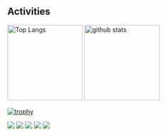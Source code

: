 ## Activities
<div align="left"> 
  <img alt="Top Langs" height="170px" src="https://github-readme-stats.vercel.app/api?username=kado-kado&count_private=true" />
  <img alt="github stats" height="170px" src="https://github-readme-stats.vercel.app/api/top-langs/?username=kado-kado&layout=compact&count_private=true" />
</div>

[![trophy](https://github-profile-trophy.vercel.app/?username=kado-kado&theme=onedark&column=7
)](https://github.com/ryo-ma/github-profile-trophy)

![](http://github-profile-summary-cards.vercel.app/api/cards/profile-details?username=kado-kado&theme=default)
![](http://github-profile-summary-cards.vercel.app/api/cards/repos-per-language?username=kado-kado&theme=default)
![](http://github-profile-summary-cards.vercel.app/api/cards/most-commit-language?username=kado-kado&theme=default)
![](http://github-profile-summary-cards.vercel.app/api/cards/stats?username=kado-kado&theme=default)
![](http://github-profile-summary-cards.vercel.app/api/cards/productive-time?username=kado-kado&theme=default&utcOffset=8)

